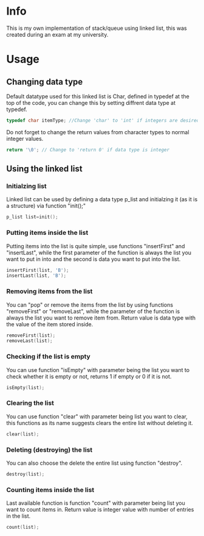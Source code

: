 # Info

This is my own implementation of stack/queue using linked list, this was created during an exam at my university.

# Usage

## Changing data type

Default datatype used for this linked list is Char, defined in typedef at the top of the code, you can change this by setting diffrent data type at typedef.

```c
typedef char itemType; //Change 'char' to 'int' if integers are desired (example)
```
Do not forget to change the return values from character types to normal integer values.

```c
return '\0'; // Change to 'return 0' if data type is integer
```


## Using the linked list

### Initialzing list

Linked list can be used by defining a data type p_list and initialzing it (as it is a structure) via function "init();"

```c
p_list list=init();
```


### Putting items inside the list

Putting items into the list is quite simple, use functions "insertFirst" and "insertLast", while the first parameter of the function is always the list you want to put in into and the second is data you want to put into the list.

```c
insertFirst(list, 'B');
insertLast(list, 'B');
```

### Removing items from the list

You can "pop" or remove the items from the list by using functions "removeFirst" or "removeLast", while the parameter of the function is always the list you want to remove item from. Return value is data type with the value of the item stored inside.

```c
removeFirst(list);
removeLast(list);
```


### Checking if the list is empty

You can use function "isEmpty" with parameter being the list you want to check whether it is empty or not, returns 1 if empty or 0 if it is not.

```c
isEmpty(list);
```

### Clearing the list

You can use function "clear" with parameter being list you want to clear, this functions as its name suggests clears the entire list without deleting it.

```c
clear(list);
```

### Deleting (destroying) the list

You can also choose the delete the entire list using function "destroy".

```c
destroy(list);
```

### Counting items inside the list

Last available function is function "count" with parameter being list you want to count items in. Return value is integer value with number of entries in the list.

```c
count(list);
```


